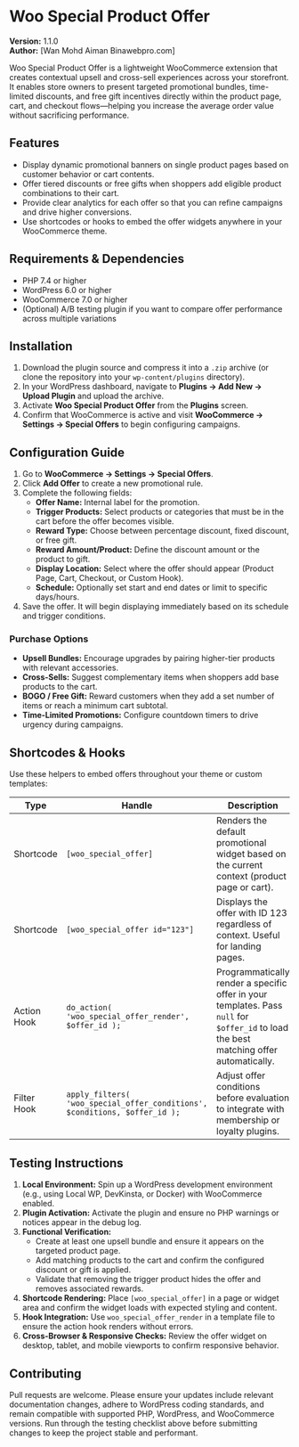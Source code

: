 # Woo Special Product Offer

**Version:** 1.1.0  
**Author:** [Wan Mohd Aiman Binawebpro.com]

Woo Special Product Offer is a lightweight WooCommerce extension that creates contextual upsell and cross-sell experiences across your storefront. It enables store owners to present targeted promotional bundles, time-limited discounts, and free gift incentives directly within the product page, cart, and checkout flows—helping you increase the average order value without sacrificing performance.

## Features
- Display dynamic promotional banners on single product pages based on customer behavior or cart contents.
- Offer tiered discounts or free gifts when shoppers add eligible product combinations to their cart.
- Provide clear analytics for each offer so that you can refine campaigns and drive higher conversions.
- Use shortcodes or hooks to embed the offer widgets anywhere in your WooCommerce theme.

## Requirements & Dependencies
- PHP 7.4 or higher
- WordPress 6.0 or higher
- WooCommerce 7.0 or higher
- (Optional) A/B testing plugin if you want to compare offer performance across multiple variations

## Installation
1. Download the plugin source and compress it into a `.zip` archive (or clone the repository into your `wp-content/plugins` directory).
2. In your WordPress dashboard, navigate to **Plugins → Add New → Upload Plugin** and upload the archive.
3. Activate **Woo Special Product Offer** from the **Plugins** screen.
4. Confirm that WooCommerce is active and visit **WooCommerce → Settings → Special Offers** to begin configuring campaigns.

## Configuration Guide
1. Go to **WooCommerce → Settings → Special Offers**.
2. Click **Add Offer** to create a new promotional rule.
3. Complete the following fields:
   - **Offer Name:** Internal label for the promotion.
   - **Trigger Products:** Select products or categories that must be in the cart before the offer becomes visible.
   - **Reward Type:** Choose between percentage discount, fixed discount, or free gift.
   - **Reward Amount/Product:** Define the discount amount or the product to gift.
   - **Display Location:** Select where the offer should appear (Product Page, Cart, Checkout, or Custom Hook).
   - **Schedule:** Optionally set start and end dates or limit to specific days/hours.
4. Save the offer. It will begin displaying immediately based on its schedule and trigger conditions.

### Purchase Options
- **Upsell Bundles:** Encourage upgrades by pairing higher-tier products with relevant accessories.
- **Cross-Sells:** Suggest complementary items when shoppers add base products to the cart.
- **BOGO / Free Gift:** Reward customers when they add a set number of items or reach a minimum cart subtotal.
- **Time-Limited Promotions:** Configure countdown timers to drive urgency during campaigns.

## Shortcodes & Hooks
Use these helpers to embed offers throughout your theme or custom templates:

| Type | Handle | Description |
|------|--------|-------------|
| Shortcode | `[woo_special_offer]` | Renders the default promotional widget based on the current context (product page or cart). |
| Shortcode | `[woo_special_offer id="123"]` | Displays the offer with ID 123 regardless of context. Useful for landing pages. |
| Action Hook | `do_action( 'woo_special_offer_render', $offer_id );` | Programmatically render a specific offer in your templates. Pass `null` for `$offer_id` to load the best matching offer automatically. |
| Filter Hook | `apply_filters( 'woo_special_offer_conditions', $conditions, $offer_id );` | Adjust offer conditions before evaluation to integrate with membership or loyalty plugins. |

## Testing Instructions
1. **Local Environment:** Spin up a WordPress development environment (e.g., using Local WP, DevKinsta, or Docker) with WooCommerce enabled.
2. **Plugin Activation:** Activate the plugin and ensure no PHP warnings or notices appear in the debug log.
3. **Functional Verification:**
   - Create at least one upsell bundle and ensure it appears on the targeted product page.
   - Add matching products to the cart and confirm the configured discount or gift is applied.
   - Validate that removing the trigger product hides the offer and removes associated rewards.
4. **Shortcode Rendering:** Place `[woo_special_offer]` in a page or widget area and confirm the widget loads with expected styling and content.
5. **Hook Integration:** Use `woo_special_offer_render` in a template file to ensure the action hook renders without errors.
6. **Cross-Browser & Responsive Checks:** Review the offer widget on desktop, tablet, and mobile viewports to confirm responsive behavior.

## Contributing
Pull requests are welcome. Please ensure your updates include relevant documentation changes, adhere to WordPress coding standards, and remain compatible with supported PHP, WordPress, and WooCommerce versions. Run through the testing checklist above before submitting changes to keep the project stable and performant.

